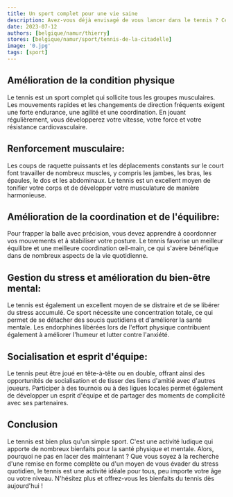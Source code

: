 ```yaml
---
title: Un sport complet pour une vie saine
description: Avez-vous déjà envisagé de vous lancer dans le tennis ? Ce sport passionnant et dynamique offre de nombreux bienfaits pour la santé physique et mentale. Que vous soyez débutant ou joueur expérimenté, le tennis est une activité plaisante qui vous aidera à rester en forme tout en vous amusant.
date: 2023-07-12
authors: [belgique/namur/thierry]
stores: [belgique/namur/sport/tennis-de-la-citadelle]
image: '0.jpg'
tags: [sport]
---
```

## Amélioration de la condition physique

 Le tennis est un sport complet qui sollicite tous les groupes musculaires. Les mouvements rapides et les changements de direction fréquents exigent une forte endurance, une agilité et une coordination. En jouant régulièrement, vous développerez votre vitesse, votre force et votre résistance cardiovasculaire.

## Renforcement musculaire:

 Les coups de raquette puissants et les déplacements constants sur le court font travailler de nombreux muscles, y compris les jambes, les bras, les épaules, le dos et les abdominaux. Le tennis est un excellent moyen de tonifier votre corps et de développer votre musculature de manière harmonieuse.

## Amélioration de la coordination et de l'équilibre:

 Pour frapper la balle avec précision, vous devez apprendre à coordonner vos mouvements et à stabiliser votre posture. Le tennis favorise un meilleur équilibre et une meilleure coordination œil-main, ce qui s'avère bénéfique dans de nombreux aspects de la vie quotidienne.

## Gestion du stress et amélioration du bien-être mental:

 Le tennis est également un excellent moyen de se distraire et de se libérer du stress accumulé. Ce sport nécessite une concentration totale, ce qui permet de se détacher des soucis quotidiens et d'améliorer la santé mentale. Les endorphines libérées lors de l'effort physique contribuent également à améliorer l'humeur et lutter contre l'anxiété.

## Socialisation et esprit d'équipe:


Le tennis peut être joué en tête-à-tête ou en double, offrant ainsi des opportunités de socialisation et de tisser des liens d'amitié avec d'autres joueurs. Participer à des tournois ou à des ligues locales permet également de développer un esprit d'équipe et de partager des moments de complicité avec ses partenaires.

## Conclusion

Le tennis est bien plus qu'un simple sport. C'est une activité ludique qui apporte de nombreux bienfaits pour la santé physique et mentale. Alors, pourquoi ne pas en lacer des maintenant ? Que vous soyez à la recherche d'une remise en forme complète ou d'un moyen de vous évader du stress quotidien, le tennis est une activité idéale pour tous, peu importe votre âge ou votre niveau. N'hésitez plus et offrez-vous les bienfaits du tennis dès aujourd'hui !